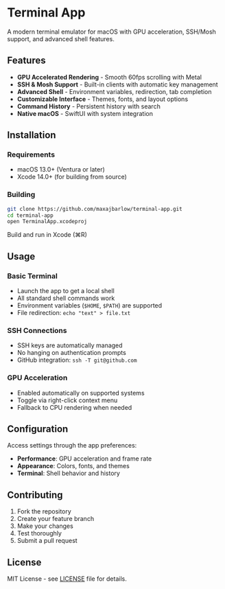 # Terminal App

A modern terminal emulator for macOS with GPU acceleration, SSH/Mosh support, and advanced shell features.

## Features

- **GPU Accelerated Rendering** - Smooth 60fps scrolling with Metal
- **SSH & Mosh Support** - Built-in clients with automatic key management
- **Advanced Shell** - Environment variables, redirection, tab completion
- **Customizable Interface** - Themes, fonts, and layout options
- **Command History** - Persistent history with search
- **Native macOS** - SwiftUI with system integration

## Installation

### Requirements
- macOS 13.0+ (Ventura or later)
- Xcode 14.0+ (for building from source)

### Building
```bash
git clone https://github.com/maxajbarlow/terminal-app.git
cd terminal-app
open TerminalApp.xcodeproj
```

Build and run in Xcode (⌘R)

## Usage

### Basic Terminal
- Launch the app to get a local shell
- All standard shell commands work
- Environment variables (`$HOME`, `$PATH`) are supported
- File redirection: `echo "text" > file.txt`

### SSH Connections
- SSH keys are automatically managed
- No hanging on authentication prompts
- GitHub integration: `ssh -T git@github.com`

### GPU Acceleration
- Enabled automatically on supported systems
- Toggle via right-click context menu
- Fallback to CPU rendering when needed

## Configuration

Access settings through the app preferences:
- **Performance**: GPU acceleration and frame rate
- **Appearance**: Colors, fonts, and themes
- **Terminal**: Shell behavior and history

## Contributing

1. Fork the repository
2. Create your feature branch
3. Make your changes
4. Test thoroughly
5. Submit a pull request

## License

MIT License - see [LICENSE](LICENSE) file for details.